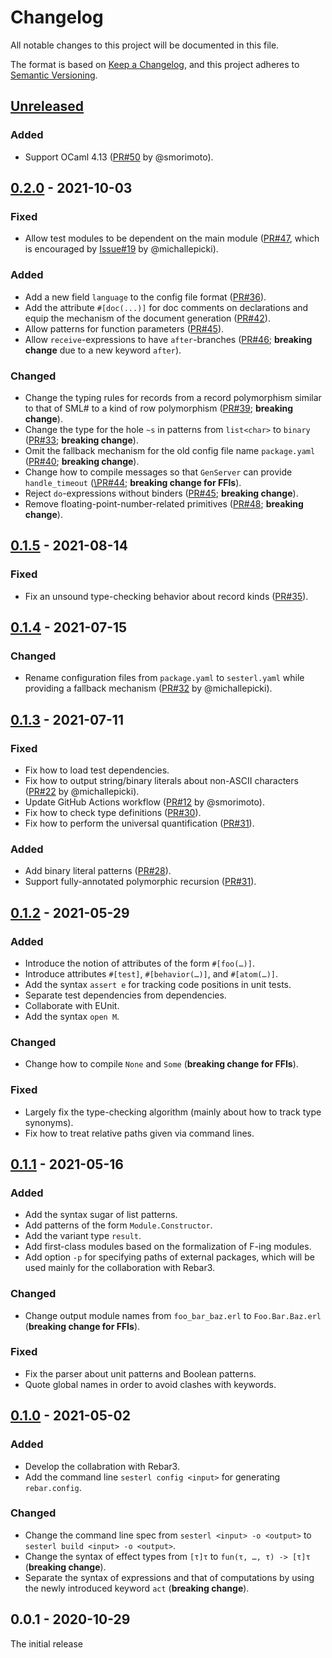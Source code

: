 # Changelog

All notable changes to this project will be documented in this file.

The format is based on [Keep a Changelog](http://keepachangelog.com/en/1.0.0/), and this project adheres to [Semantic Versioning](http://semver.org/spec/v2.0.0.html).

## [Unreleased]
### Added
- Support OCaml 4.13 ([PR\#50](https://github.com/gfngfn/Sesterl/pull/50) by @smorimoto).

## [0.2.0] - 2021-10-03
### Fixed
- Allow test modules to be dependent on the main module ([PR\#47](https://github.com/gfngfn/Sesterl/pull/47), which is encouraged by [Issue\#19](https://github.com/gfngfn/Sesterl/issues/19) by @michallepicki).

### Added
- Add a new field `language` to the config file format ([PR\#36](https://github.com/gfngfn/Sesterl/pull/36)).
- Add the attribute `#[doc(...)]` for doc comments on declarations and equip the mechanism of the document generation ([PR\#42](https://github.com/gfngfn/Sesterl/pull/42)).
- Allow patterns for function parameters ([PR\#45](https://github.com/gfngfn/Sesterl/pull/45)).
- Allow `receive`-expressions to have `after`-branches ([PR\#46](https://github.com/gfngfn/Sesterl/pull/46); **breaking change** due to a new keyword `after`).

### Changed
- Change the typing rules for records from a record polymorphism similar to that of SML\# to a kind of row polymorphism ([PR\#39](https://github.com/gfngfn/Sesterl/pull/39); **breaking change**).
- Change the type for the hole `~s` in patterns from `list<char>` to `binary` ([PR\#33](https://github.com/gfngfn/Sesterl/pull/33); **breaking change**).
- Omit the fallback mechanism for the old config file name `package.yaml` ([PR\#40](https://github.com/gfngfn/Sesterl/pull/40); **breaking change**).
- Change how to compile messages so that `GenServer` can provide `handle_timeout` ([\PR#44](https://github.com/gfngfn/Sesterl/pull/44); **breaking change for FFIs**).
- Reject `do`-expressions without binders ([PR\#45](https://github.com/gfngfn/Sesterl/pull/45); **breaking change**).
- Remove floating-point-number-related primitives ([PR\#48](https://github.com/gfngfn/Sesterl/pull/48); **breaking change**).

## [0.1.5] - 2021-08-14
### Fixed
- Fix an unsound type-checking behavior about record kinds ([PR\#35](https://github.com/gfngfn/Sesterl/pull/35)).

## [0.1.4] - 2021-07-15
### Changed
- Rename configuration files from `package.yaml` to `sesterl.yaml` while providing a fallback mechanism ([PR\#32](https://github.com/gfngfn/Sesterl/pull/32) by @michallepicki).

## [0.1.3] - 2021-07-11
### Fixed
- Fix how to load test dependencies.
- Fix how to output string/binary literals about non-ASCII characters ([PR\#22](https://github.com/gfngfn/Sesterl/pull/22) by @michallepicki).
- Update GitHub Actions workflow ([PR\#12](https://github.com/gfngfn/Sesterl/pull/12) by @smorimoto).
- Fix how to check type definitions ([PR\#30](https://github.com/gfngfn/Sesterl/pull/30)).
- Fix how to perform the universal quantification ([PR\#31](https://github.com/gfngfn/Sesterl/pull/31)).

### Added
- Add binary literal patterns ([PR\#28](https://github.com/gfngfn/Sesterl/pull/28)).
- Support fully-annotated polymorphic recursion ([PR\#31](https://github.com/gfngfn/Sesterl/pull/31)).

## [0.1.2] - 2021-05-29
### Added
- Introduce the notion of attributes of the form `#[foo(…)]`.
- Introduce attributes `#[test]`, `#[behavior(…)]`, and `#[atom(…)]`.
- Add the syntax `assert e` for tracking code positions in unit tests.
- Separate test dependencies from dependencies.
- Collaborate with EUnit.
- Add the syntax `open M`.

### Changed
- Change how to compile `None` and `Some` (**breaking change for FFIs**).

### Fixed
- Largely fix the type-checking algorithm (mainly about how to track type synonyms).
- Fix how to treat relative paths given via command lines.

## [0.1.1] - 2021-05-16
### Added
- Add the syntax sugar of list patterns.
- Add patterns of the form `Module.Constructor`.
- Add the variant type `result`.
- Add first-class modules based on the formalization of F-ing modules.
- Add option `-p` for specifying paths of external packages, which will be used mainly for the collaboration with Rebar3.

### Changed
- Change output module names from `foo_bar_baz.erl` to `Foo.Bar.Baz.erl` (**breaking change for FFIs**).

### Fixed
- Fix the parser about unit patterns and Boolean patterns.
- Quote global names in order to avoid clashes with keywords.

## [0.1.0] - 2021-05-02
### Added
- Develop the collabration with Rebar3.
- Add the command line `sesterl config <input>` for generating `rebar.config`.

### Changed
- Change the command line spec from `sesterl <input> -o <output>` to `sesterl build <input> -o <output>`.
- Change the syntax of effect types from `[τ]τ` to `fun(τ, …, τ) -> [τ]τ` (**breaking change**).
- Separate the syntax of expressions and that of computations by using the newly introduced keyword `act` (**breaking change**).

## 0.0.1 - 2020-10-29

The initial release


  [Unreleased]: https://github.com/gfngfn/Sesterl/compare/v0.2.0...HEAD
  [0.2.0]: https://github.com/gfngfn/Sesterl/compare/v0.1.5...v0.2.0
  [0.1.5]: https://github.com/gfngfn/Sesterl/compare/v0.1.4...v0.1.5
  [0.1.4]: https://github.com/gfngfn/Sesterl/compare/v0.1.3...v0.1.4
  [0.1.3]: https://github.com/gfngfn/Sesterl/compare/v0.1.2...v0.1.3
  [0.1.2]: https://github.com/gfngfn/Sesterl/compare/v0.1.1...v0.1.2
  [0.1.1]: https://github.com/gfngfn/Sesterl/compare/v0.1.0...v0.1.1
  [0.1.0]: https://github.com/gfngfn/Sesterl/compare/v0.0.1...v0.1.0
